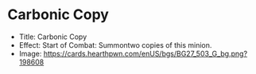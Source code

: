# Carbonic Copy
- Title:  Carbonic Copy
- Effect:  Start of Combat: Summontwo copies of this minion.
- Image:  https://cards.hearthpwn.com/enUS/bgs/BG27_503_G_bg.png?198608
